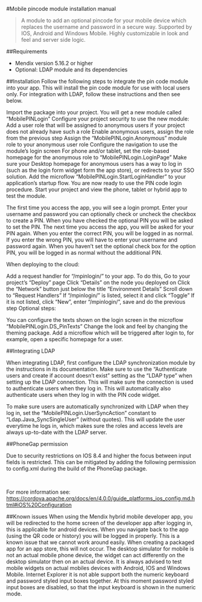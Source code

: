 #Mobile pincode module installation manual

> A module to add an optional pincode for your mobile device which replaces the username and password in a secure way. Supported by IOS, Android and Windows Mobile. Highly customizable in look and feel and server side logic.

##Requirements
 * Mendix version 5.16.2 or higher
 * Optional: LDAP module and its dependencies

##Installation
Follow the following steps to integrate the pin code module into your app. This will install the pin code module for use with local users only. For integration with LDAP, follow these instructions and then see below.

Import the package into your project. You will get a new module called “MobilePINLogin”
Configure your project security to use the new module:
Add a user role that will be assigned to anonymous users if your project does not already have such a role
Enable anonymous users, assign the role from the previous step
Assign the “MobilePINLogin.Anonymous” module role to your anonymous user role
Configure the navigation to use the module’s login screen
For phone and/or tablet, set the role-based homepage for the anonymous role to “MobilePINLogin.LoginPage”
Make sure your Desktop homepage for anonymous users has a way to log in (such as the login form widget form the app store), or redirects to your SSO solution.
Add the microflow “MobilePINLogin.StartLoginHandler” to your application’s startup flow.
You are now ready to use the PIN code login procedure. Start your project and view the phone, tablet or hybrid app to test the module.

The first time you access the app, you will see a login prompt. Enter your username and password you can optionally check or uncheck the checkbox to create a PIN. When you have checked the optional PIN you will be asked to set the PIN. The next time you access the app, you will be asked for your PIN again. When you enter the correct PIN, you will be logged in as normal. If you enter the wrong PIN, you will have to enter your username and password again. When you haven’t set the optional check box for the option PIN, you will be logged in as normal without the additional PIN.

When deploying to the cloud:

Add a request handler for “/mpinlogin/” to your app. To do this,
Go to your project’s “Deploy” page
Click “Details” on the node you deployed on
Click the “Network” button just below the title “Environment Details”
Scroll down to “Request Handlers”
If “/mpinlogin/” is listed, select it and click “Toggle”
If it is not listed, click “New”, enter “/mpinlogin/”, save and do the previous step
Optional steps:

You can configure the texts shown on the login screen in the microflow “MobilePINLogin.DS_PinTexts”
Change the look and feel by changing the theming package.
Add a microflow which will be triggered after login to, for example, open a specific homepage for a user.


##Integrating LDAP

When integrating LDAP, first configure the LDAP synchronization module by the instructions in its documentation. Make sure to use the “Authenticate users and create if account doesn’t exist” setting as the “LDAP type” when setting up the LDAP connection. This will make sure the connection is used to authenticate users when they log in. This will automatically also authenticate users when they log in with the PIN code widget.

To make sure users are automatically synchronized with LDAP when they log in, set the “MobilePINLogin.UserSyncAction” constant to “Ldap.Java_SyncSingleUser” (without quotes). This will update the user everytime he logs in, which makes sure the roles and access levels are always up-to-date with the LDAP server.

##PhoneGap permission

Due to security restrictions on IOS 8.4 and higher the focus between input fields is restricted. This can be mitigated by adding the following permission to config.xml during the build of the PhoneGap package.

   <preference name="KeyboardDisplayRequiresUserAction" value="false"/>



For more information see: https://cordova.apache.org/docs/en/4.0.0/guide_platforms_ios_config.md.html#iOS%20Configuration

##Known issues
When using the Mendix hybrid mobile developer app, you will be redirected to the home screen of the developer app after logging in, this is applicable for android devices. When you navigate back to the app (using the QR code or history) you will be logged in properly. This is a known issue that we cannot work around easily. When creating a packaged app for an app store, this will not occur.
The desktop simulator for mobile is not an actual mobile phone device, the widget can act differently on the desktop simulator then on an actual device. It is always advised to test mobile widgets on actual mobiles devices with Android, IOS and Windows Mobile.
Internet Explorer it is not able support both the numeric keyboard and password styled input boxes together. At this moment password styled input boxes are disabled, so that the input keyboard is shown in the numeric mode.
